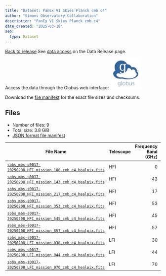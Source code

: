 ```yaml
---
title: "Dataset: PanEx V1 Skies Planck cmb c4"
author: "Simons Observatory Collaboration"
description: "PanEx V1 Skies Planck cmb_c4"
date_created: "2025-03-18"
seo:
  type: Dataset
---
```


[Back to release](./panexv1-planck.html#datasets)
See [data access](./panexv1-planck.html#data-access) on the Data Release page.

Access the data through the Globus web interface: [![Download via Globus](images/globus-logo.png)](https://app.globus.org/file-manager?origin_id=53b2a147-ae9d-4bbf-9d18-3b46d133d4bb&origin_path=%2Fpanexp_v1_planck%2Fcmb_c4%2F)

Download the [file manifest](https://g-0a470a.6b7bd8.0ec8.data.globus.org/panexp_v1_planck/cmb_c4/manifest.json) for the exact file sizes and checksums.

## Files

- Number of files: 9
- Total size: 3.8 GiB
- [JSON format file manifest](https://g-0a470a.6b7bd8.0ec8.data.globus.org/panexp_v1_planck/cmb_c4/manifest.json)

|                                                                                            File Name                                                                                             | Telescope | Frequency Band (GHz) | Pixelization |   Size    |
| ------------------------------------------------------------------------------------------------------------------------------------------------------------------------------------------------ | --------- | -------------------: | ------------ | --------- |
| [`sobs_mbs-s0017-20250208_HFI_mission_100_cmb_c4_healpix.fits`](https://g-456d30.0ed28.75bc.data.globus.org/panexp_v1_planck/cmb_c4/sobs_mbs-s0017-20250208_HFI_mission_100_cmb_c4_healpix.fits) | HFI       |                    0 | healpix      | 576.0 MiB |
| [`sobs_mbs-s0017-20250208_HFI_mission_143_cmb_c4_healpix.fits`](https://g-456d30.0ed28.75bc.data.globus.org/panexp_v1_planck/cmb_c4/sobs_mbs-s0017-20250208_HFI_mission_143_cmb_c4_healpix.fits) | HFI       |                   43 | healpix      | 576.0 MiB |
| [`sobs_mbs-s0017-20250208_HFI_mission_217_cmb_c4_healpix.fits`](https://g-456d30.0ed28.75bc.data.globus.org/panexp_v1_planck/cmb_c4/sobs_mbs-s0017-20250208_HFI_mission_217_cmb_c4_healpix.fits) | HFI       |                   17 | healpix      | 576.0 MiB |
| [`sobs_mbs-s0017-20250208_HFI_mission_353_cmb_c4_healpix.fits`](https://g-456d30.0ed28.75bc.data.globus.org/panexp_v1_planck/cmb_c4/sobs_mbs-s0017-20250208_HFI_mission_353_cmb_c4_healpix.fits) | HFI       |                   53 | healpix      | 576.0 MiB |
| [`sobs_mbs-s0017-20250208_HFI_mission_545_cmb_c4_healpix.fits`](https://g-456d30.0ed28.75bc.data.globus.org/panexp_v1_planck/cmb_c4/sobs_mbs-s0017-20250208_HFI_mission_545_cmb_c4_healpix.fits) | HFI       |                   45 | healpix      | 576.0 MiB |
| [`sobs_mbs-s0017-20250208_HFI_mission_857_cmb_c4_healpix.fits`](https://g-456d30.0ed28.75bc.data.globus.org/panexp_v1_planck/cmb_c4/sobs_mbs-s0017-20250208_HFI_mission_857_cmb_c4_healpix.fits) | HFI       |                   57 | healpix      | 576.0 MiB |
| [`sobs_mbs-s0017-20250208_LFI_mission_030_cmb_c4_healpix.fits`](https://g-456d30.0ed28.75bc.data.globus.org/panexp_v1_planck/cmb_c4/sobs_mbs-s0017-20250208_LFI_mission_030_cmb_c4_healpix.fits) | LFI       |                   30 | healpix      | 144.0 MiB |
| [`sobs_mbs-s0017-20250208_LFI_mission_044_cmb_c4_healpix.fits`](https://g-456d30.0ed28.75bc.data.globus.org/panexp_v1_planck/cmb_c4/sobs_mbs-s0017-20250208_LFI_mission_044_cmb_c4_healpix.fits) | LFI       |                   44 | healpix      | 144.0 MiB |
| [`sobs_mbs-s0017-20250208_LFI_mission_070_cmb_c4_healpix.fits`](https://g-456d30.0ed28.75bc.data.globus.org/panexp_v1_planck/cmb_c4/sobs_mbs-s0017-20250208_LFI_mission_070_cmb_c4_healpix.fits) | LFI       |                   70 | healpix      | 144.0 MiB |
